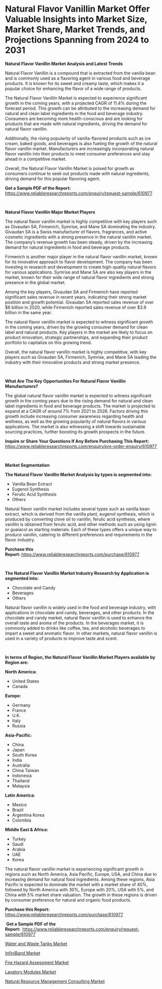 <p><h1>Natural Flavor Vanillin Market Offer Valuable Insights into Market Size, Market Share, Market Trends, and Projections Spanning from 2024 to 2031</h1></p><p><strong>Natural Flavor Vanillin Market Analysis and Latest Trends</strong></p>
<p><p>Natural Flavor Vanillin is a compound that is extracted from the vanilla bean and is commonly used as a flavoring agent in various food and beverage products. It is known for its sweet and creamy taste, which makes it a popular choice for enhancing the flavor of a wide range of products.</p><p>The Natural Flavor Vanillin Market is expected to experience significant growth in the coming years, with a projected CAGR of 11.4% during the forecast period. This growth can be attributed to the increasing demand for natural and clean label ingredients in the food and beverage industry. Consumers are becoming more health-conscious and are looking for products that are made with natural ingredients, driving the demand for natural flavor vanillin.</p><p>Additionally, the rising popularity of vanilla-flavored products such as ice cream, baked goods, and beverages is also fueling the growth of the natural flavor vanillin market. Manufacturers are increasingly incorporating natural flavor vanillin into their products to meet consumer preferences and stay ahead in a competitive market.</p><p>Overall, the Natural Flavor Vanillin Market is poised for growth as consumers continue to seek out products made with natural ingredients, driving demand for this popular flavoring agent.</p></p>
<p><strong>Get a Sample PDF of the Report:&nbsp;</strong> <a href="https://www.reliableresearchreports.com/enquiry/request-sample/610977">https://www.reliableresearchreports.com/enquiry/request-sample/610977</a></p>
<p>&nbsp;</p>
<p><strong>Natural Flavor Vanillin Major Market Players</strong></p>
<p><p>The natural flavor vanillin market is highly competitive with key players such as Givaudan SA, Firmenich, Symrise, and Mane SA dominating the industry. Givaudan SA is a Swiss manufacturer of flavors, fragrances, and active cosmetic ingredients with a strong presence in the natural vanillin market. The company’s revenue growth has been steady, driven by the increasing demand for natural ingredients in food and beverage products.</p><p>Firmenich is another major player in the natural flavor vanillin market, known for its innovative approach to flavor development. The company has been investing in research and development to create high-quality natural flavors for various applications. Symrise and Mane SA are also key players in the market, known for their wide range of natural flavor ingredients and strong presence in the global market.</p><p>Among the key players, Givaudan SA and Firmenich have reported significant sales revenue in recent years, indicating their strong market position and growth potential. Givaudan SA reported sales revenue of over $6 billion in 2020, while Firmenich reported sales revenue of over $3.9 billion in the same year.</p><p>The natural flavor vanillin market is expected to witness significant growth in the coming years, driven by the growing consumer demand for clean label and natural products. Key players in the market are likely to focus on product innovation, strategic partnerships, and expanding their product portfolio to capitalize on this growing trend.</p><p>Overall, the natural flavor vanillin market is highly competitive, with key players such as Givaudan SA, Firmenich, Symrise, and Mane SA leading the industry with their innovative products and strong market presence.</p></p>
<p>&nbsp;</p>
<p><strong>What Are The Key Opportunities For Natural Flavor Vanillin Manufacturers?</strong></p>
<p><p>The global natural flavor vanillin market is expected to witness significant growth in the coming years due to the rising demand for natural and clean label ingredients in food and beverage products. The market is projected to expand at a CAGR of around 7% from 2021 to 2026. Factors driving this growth include increasing consumer awareness regarding health and wellness, as well as the growing popularity of natural flavors in various applications. The market is also witnessing a shift towards sustainable sourcing practices, further boosting its growth prospects in the future.</p></p>
<p><strong>Inquire or Share Your Questions If Any Before Purchasing This Report:</strong> <a href="https://www.reliableresearchreports.com/enquiry/pre-order-enquiry/610977">https://www.reliableresearchreports.com/enquiry/pre-order-enquiry/610977</a></p>
<p>&nbsp;</p>
<p><strong>Market Segmentation</strong></p>
<p><strong>The Natural Flavor Vanillin Market Analysis by types is segmented into:</strong></p>
<p><ul><li>Vanilla Bean Extract</li><li>Eugenol Synthesis</li><li>Ferulic Acid Synthesis</li><li>Others</li></ul></p>
<p><p>Natural flavor vanillin market includes several types such as vanilla bean extract, which is derived from the vanilla plant, eugenol synthesis, which is produced by converting clove oil to vanillin, ferulic acid synthesis, where vanillin is obtained from ferulic acid, and other methods such as using lignin or guaiacol as starting materials. Each of these types offers a unique way to produce vanillin, catering to different preferences and requirements in the flavor industry.</p></p>
<p><strong>Purchase this Report:&nbsp;</strong><a href="https://www.reliableresearchreports.com/purchase/610977">https://www.reliableresearchreports.com/purchase/610977</a></p>
<p>&nbsp;</p>
<p><strong>The Natural Flavor Vanillin Market Industry Research by Application is segmented into:</strong></p>
<p><ul><li>Chocolate and Candy</li><li>Beverages</li><li>Others</li></ul></p>
<p><p>Natural flavor vanillin is widely used in the food and beverage industry, with applications in chocolate and candy, beverages, and other products. In the chocolate and candy market, natural flavor vanillin is used to enhance the overall taste and aroma of the products. In the beverages market, it is commonly added to drinks like coffee, tea, and alcoholic beverages to impart a sweet and aromatic flavor. In other markets, natural flavor vanillin is used in a variety of products to improve taste and scent.</p></p>
<p>&nbsp;</p>
<p><strong>In terms of Region, the Natural Flavor Vanillin Market Players available by Region are:</strong></p>
<p>
    <p> <strong> North America: </strong>
        <ul>
            <li>United States</li>
            <li>Canada</li>
        </ul>
        </p> 
    <p> <strong> Europe: </strong>
        <ul>
            <li>Germany</li>
            <li>France</li>
            <li>U.K.</li>
            <li>Italy</li>
            <li>Russia</li>
        </ul>
        </p> 
    <p> <strong> Asia-Pacific: </strong>
        <ul>
            <li>China</li>
            <li>Japan</li>
            <li>South Korea</li>
            <li>India</li>
            <li>Australia</li>
            <li>China Taiwan</li>
            <li>Indonesia</li>
            <li>Thailand</li>
            <li>Malaysia</li>
        </ul>
        </p> 
    <p> <strong> Latin America: </strong>
        <ul>
            <li>Mexico</li>
            <li>Brazil</li>
            <li>Argentina Korea</li>
            <li>Colombia</li>
        </ul>
        </p> 
    <p> <strong> Middle East & Africa: </strong>
        <ul>
            <li>Turkey</li>
            <li>Saudi</li>
            <li>Arabia</li>
            <li>UAE</li>
            <li>Korea</li>
        </ul>
    </p>
    </p>
<p><p>The natural flavor vanillin market is experiencing significant growth in regions such as North America, Asia Pacific, Europe, USA, and China due to increasing demand for natural food ingredients. Among these regions, Asia Pacific is expected to dominate the market with a market share of 40%, followed by North America with 30%, Europe with 20%, USA with 5%, and China with 5% market share valuation. The growth in these regions is driven by consumer preference for natural and organic food products.</p></p>
<p><strong>Purchase this Report: </strong><a href="https://www.reliableresearchreports.com/purchase/610977">https://www.reliableresearchreports.com/purchase/610977</a></p>
<p>&nbsp;<strong>Get a Sample PDF of the Report:&nbsp;&nbsp;</strong><a href="https://www.reliableresearchreports.com/enquiry/request-sample/610977">https://www.reliableresearchreports.com/enquiry/request-sample/610977</a></p>
<p><strong></strong></p>
<p><p><a href="https://github.com/elizabethdagraca/Market-Research-Report-List-1/blob/main/water-and-waste-tanks-market.md">Water and Waste Tanks Market</a></p><p><a href="https://medium.com/@kavonhansen13/infiniband-market-insights-into-market-cagr-market-trends-and-growth-strategies-725c9802c0b1">InfiniBand Market</a></p><p><a href="https://medium.com/@kavonhansen13/fire-hazard-assessment-market-insight-market-trends-growth-forecasted-from-2024-to-2031-1a594625b777">Fire Hazard Assessment Market</a></p><p><a href="https://github.com/zjyglelu/Market-Research-Report-List-1/blob/main/lavatory-modules-market.md">Lavatory Modules Market</a></p><p><a href="https://medium.com/@chiragreportprime4/natural-resource-management-consulting-market-research-report-its-history-and-forecast-2024-to-687d9f06f14a">Natural Resource Management Consulting Market</a></p></p>